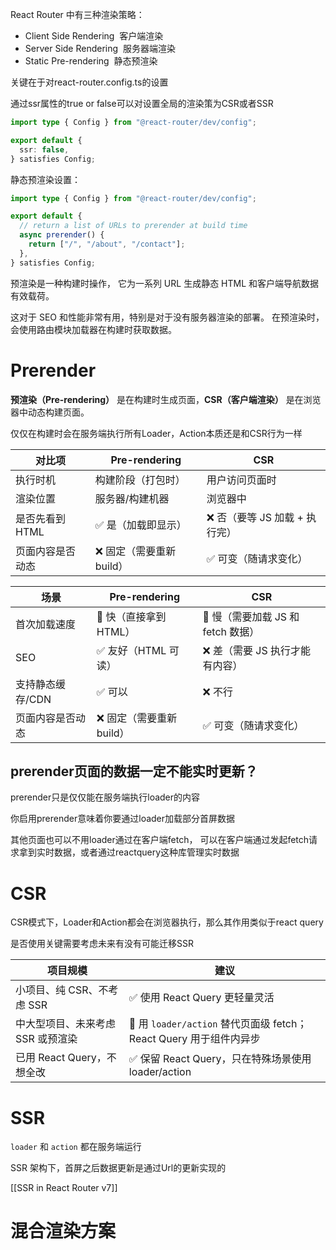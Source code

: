 
React Router 中有三种渲染策略：

- Client Side Rendering  客户端渲染
- Server Side Rendering  服务器端渲染
- Static Pre-rendering  静态预渲染

关键在于对react-router.config.ts的设置

通过ssr属性的true or false可以对设置全局的渲染策为CSR或者SSR

```ts
import type { Config } from "@react-router/dev/config";

export default {
  ssr: false,
} satisfies Config;

```


静态预渲染设置：

```ts
import type { Config } from "@react-router/dev/config";

export default {
  // return a list of URLs to prerender at build time
  async prerender() {
    return ["/", "/about", "/contact"];
  },
} satisfies Config;

```

预渲染是一种构建时操作，
它为一系列 URL 生成静态 HTML 和客户端导航数据有效载荷。

这对于 SEO 和性能非常有用，特别是对于没有服务器渲染的部署。
在预渲染时，会使用路由模块加载器在构建时获取数据。

# Prerender

**预渲染（Pre-rendering）** 是在构建时生成页面，**CSR（客户端渲染）** 是在浏览器中动态构建页面。

仅仅在构建时会在服务端执行所有Loader，Action本质还是和CSR行为一样

| 对比项        | Pre-rendering    | CSR                 |
| ---------- | ---------------- | ------------------- |
| 执行时机       | 构建阶段（打包时）        | 用户访问页面时             |
| 渲染位置       | 服务器/构建机器         | 浏览器中                |
| 是否先看到 HTML | ✅ 是（加载即显示）       | ❌ 否（要等 JS 加载 + 执行完） |
| 页面内容是否动态   | ❌ 固定（需要重新 build） | ✅ 可变（随请求变化）         |

| 场景         | Pre-rendering    | CSR                      |
| ---------- | ---------------- | ------------------------ |
| 首次加载速度     | 🚀 快（直接拿到 HTML）  | 🐢 慢（需要加载 JS 和 fetch 数据） |
| SEO        | ✅ 友好（HTML 可读）    | ❌ 差（需要 JS 执行才能有内容）       |
| 支持静态缓存/CDN | ✅ 可以             | ❌ 不行                     |
| 页面内容是否动态   | ❌ 固定（需要重新 build） | ✅ 可变（随请求变化）              |

## prerender页面的数据一定不能实时更新？

prerender只是仅仅能在服务端执行loader的内容

你启用prerender意味着你要通过loader加载部分首屏数据

其他页面也可以不用loader通过在客户端fetch，
可以在客户端通过发起fetch请求拿到实时数据，或者通过reactquery这种库管理实时数据



# CSR

CSR模式下，Loader和Action都会在浏览器执行，那么其作用类似于react query

是否使用关键需要考虑未来有没有可能迁移SSR

| 项目规模                | 建议                                                   |
| ------------------- | ---------------------------------------------------- |
| 小项目、纯 CSR、不考虑 SSR   | ✅ 使用 React Query 更轻量灵活                               |
| 中大型项目、未来考虑 SSR 或预渲染 | 🔁 用 `loader/action` 替代页面级 fetch；React Query 用于组件内异步 |
| 已用 React Query，不想全改 | ✅ 保留 React Query，只在特殊场景使用 loader/action              |

# SSR

`loader` 和 `action` 都在服务端运行

SSR 架构下，首屏之后数据更新是通过Url的更新实现的

[[SSR in React Router v7]]

# 混合渲染方案

